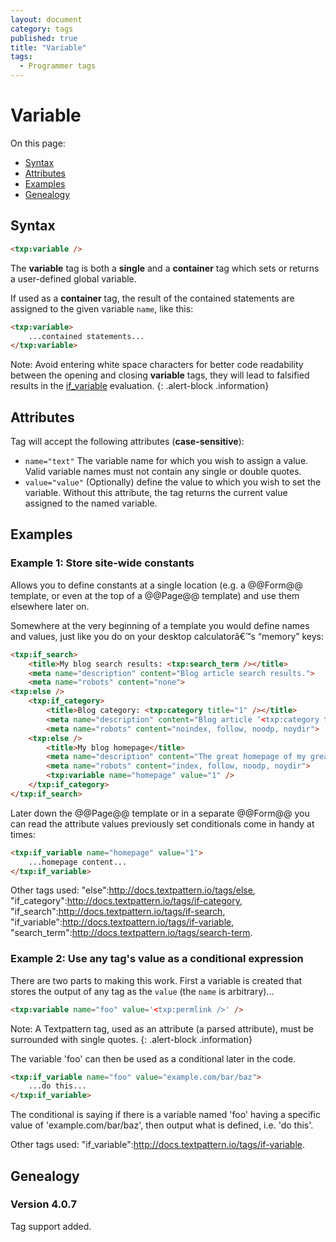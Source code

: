 ```yaml
---
layout: document
category: tags
published: true
title: "Variable"
tags:
  - Programmer tags
---
```


# Variable

On this page:

* [Syntax](#user-content-syntax)
* [Attributes](#user-content-attributes)
* [Examples](#user-content-examples)
* [Genealogy](#user-content-genealogy)

## Syntax

```html
<txp:variable />
```

The **variable** tag is both a __single__ and a __container__ tag which sets or returns a user-defined global variable.

If used as a __container__ tag, the result of the contained statements are assigned to the given variable `name`, like this:

```html
<txp:variable>
    ...contained statements...
</txp:variable>
```

Note: Avoid entering white space characters for better code readability between the opening and closing __variable__ tags, they will lead to falsified results in the [if_variable](if-variable) evaluation.
{: .alert-block .information}

## Attributes

Tag will accept the following attributes (**case-sensitive**):

* `name="text"`
The variable name for which you wish to assign a value. Valid variable names must not contain any single or double quotes.
* `value="value"`
(Optionally) define the value to which you wish to set the variable. Without this attribute, the tag returns the current value assigned to the named variable.

## Examples

### Example 1: Store site-wide constants

Allows you to define constants at a single location (e.g. a @@Form@@ template, or even at the top of a @@Page@@ template) and use them elsewhere later on.

Somewhere at the very beginning of a template you would define names and values, just like you do on your desktop calculatorâ€™s “memory” keys:

```html
<txp:if_search>
    <title>My blog search results: <txp:search_term /></title>
    <meta name="description" content="Blog article search results.">
    <meta name="robots" content="none">
<txp:else />
    <txp:if_category>
        <title>Blog category: <txp:category title="1" /></title>
        <meta name="description" content="Blog article ‘<txp:category title="1" />’ category archive.">
        <meta name="robots" content="noindex, follow, noodp, noydir">
    <txp:else />
        <title>My blog homepage</title>
        <meta name="description" content="The great homepage of my great blog.">
        <meta name="robots" content="index, follow, noodp, noydir">
        <txp:variable name="homepage" value="1" />
    </txp:if_category>
</txp:if_search>
```

Later down the @@Page@@ template or in a separate @@Form@@ you can read the attribute values previously set conditionals come in handy at times:

```html
<txp:if_variable name="homepage" value="1">
    ...homepage content...
</txp:if_variable>
```

Other tags used: "else":http://docs.textpattern.io/tags/else, "if_category":http://docs.textpattern.io/tags/if-category, "if_search":http://docs.textpattern.io/tags/if-search, "if_variable":http://docs.textpattern.io/tags/if-variable, "search_term":http://docs.textpattern.io/tags/search-term.

### Example 2: Use any tag's value as a conditional expression

There are two parts to making this work. First a variable is created that stores the output of any tag as the `value` (the `name` is arbitrary)...

```html
<txp:variable name="foo" value='<txp:permlink />' />
```

Note: A Textpattern tag, used as an attribute (a parsed attribute), must be surrounded with single quotes.
{: .alert-block .information}

The variable 'foo' can then be used as a conditional later in the code.

```html
<txp:if_variable name="foo" value="example.com/bar/baz">
    ...do this...
</txp:if_variable>
```

The conditional is saying if there is a variable named 'foo' having a specific value of 'example.com/bar/baz', then output what is defined, i.e. 'do this'.

Other tags used: "if_variable":http://docs.textpattern.io/tags/if-variable.

## Genealogy

### Version 4.0.7

Tag support added.
